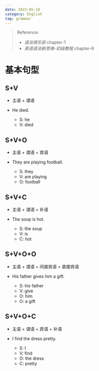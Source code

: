 ```yaml
---
date: 2023-05-18
category: English
tag: grammar
---
```


> Reference:
> - _语法俱乐部_ chapter-1
> - _英语语法新思维-初级教程_ chapter-6

# 基本句型

## S+V

- 主语 + 谓语

- He died.
  - S: he
  - V: died

## S+V+O

- 主语 + 谓语 + 宾语

- They are playing football.
  - S: they
  - V: are playing
  - O: football

## S+V+C

- 主语 + 谓语 + 补语

- The soup is hot.
  - S: the soup
  - V: is
  - C: hot

## S+V+O+O

- 主语 + 谓语 + 间接宾语 + 直接宾语

- His father gives him a gift.
  - S: his father
  - V: give
  - O: him
  - O: a gift

## S+V+O+C

- 主语 + 谓语 + 宾语 + 补语

- I find the dress pretty.
  - S: I
  - V: find
  - O: the dress
  - C: pretty
